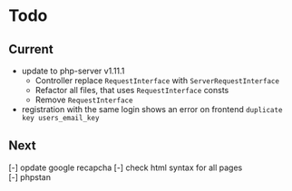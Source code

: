 # Todo

## Current

- update to php-server v1.11.1
  - Controller replace `RequestInterface` with `ServerRequestInterface`
  - Refactor all files, that uses `RequestInterface` consts
  - Remove `RequestInterface`
- registration with the same login shows an error on frontend `duplicate key users_email_key`

## Next

[-] opdate google recapcha
[-] check html syntax for all pages  
[-] phpstan  
